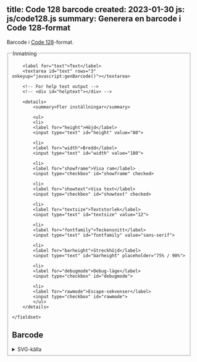 title: Code 128 barcode
created: 2023-01-30
js: js/code128.js
summary: Generera en barcode i Code 128-format
---

Barcode i [Code 128](https://en.wikipedia.org/wiki/Code_128)-format.

<form id="barcodeform" onchange="javascript:genBarcode()">
    <fieldset>
        <legend>Inmatning</legend>

        <label for="text">Text</label>
        <textarea id="text" rows="3" onkeyup="javascript:genBarcode()"></textarea>

        <!-- For help text output -->
        <!-- <div id="helptext"></div> -->

        <details>
            <summary>Fler inställningar</summary>

            <ul>
            <li>
            <label for="height">Höjd</label>
            <input type="text" id="height" value="80">

            <li>
            <label for="width">Bredd</label>
            <input type="text" id="width" value="180">

            <li>
            <label for="showframe">Visa ram</label>
            <input type="checkbox" id="showframe" checked>

            <li>
            <label for="showtext">Visa text</label>
            <input type="checkbox" id="showtext" checked>

            <li>
            <label for="textsize">Textstorlek</label>
            <input type="text" id="textsize" value="12">

            <li>
            <label for="fontfamily">Teckensnitt</label>
            <input type="text" id="fontfamily" value="sans-serif">

            <li>
            <label for="barheight">Streckhöjd</label>
            <input type="text" id="barheight" placeholder="75% / 90%">

            <li>
            <label for="debugmode">Debug-läge</label>
            <input type="checkbox" id="debugmode">

            <li>
            <label for="rawmode">Escape-sekvenser</label>
            <input type="checkbox" id="rawmode">
            </ul>
        </details>

    </fieldset>
</form>


## Barcode

<div id="barcodeout"></div>

<details>
    <summary>SVG-källa</summary>
    <pre><code id="svgsource"></code></pre>
</details>


